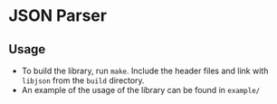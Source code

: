 # JSON Parser

## Usage
- To build the library, run `make`. Include the header files and link with `libjson` from the `build` directory.
- An example of the usage of the library can be found in `example/`
